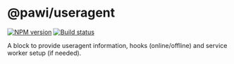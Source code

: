 # @pawi/useragent

[![NPM version][npm-image]][npm-url]
[![Build status][travis-image]][travis-url]

[npm-image]: https://img.shields.io/npm/v/@pawi/useragent.svg?style=flat
[npm-url]: https://npmjs.org/package/@pawi/useragent
[travis-image]: https://img.shields.io/travis/pawijs/pawi.svg?style=flat
[travis-url]: https://travis-ci.org/pawijs/pawi

A block to provide useragent information, hooks (online/offline) and
service worker setup (if needed).
